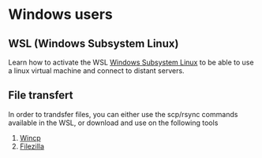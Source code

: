 # Windows users

## WSL (Windows Subsystem Linux)
Learn how  to activate the WSL [Windows Subsystem Linux](wsl.md) to be able to use a linux virtual machine and connect to distant servers.

## File transfert
In order to trandsfer files, you can either use the scp/rsync commands available in the WSL, or download and use on the following tools
  1.  [Wincp](winscp.md)
  2.  [Filezilla](filezilla.md)

